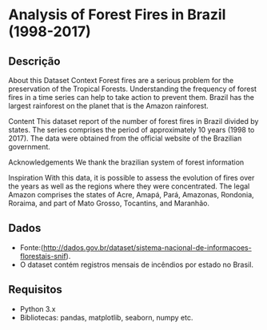 # Analysis of Forest Fires in Brazil (1998-2017)

## Descrição
About this Dataset
Context
Forest fires are a serious problem for the preservation of the Tropical Forests. Understanding the frequency of forest fires in a time series can help to take action to prevent them.
Brazil has the largest rainforest on the planet that is the Amazon rainforest.

Content
This dataset report of the number of forest fires in Brazil divided by states. The series comprises the period of approximately 10 years (1998 to 2017). The data were obtained from the official website of the Brazilian government.

Acknowledgements
We thank the brazilian system of forest information

Inspiration
With this data, it is possible to assess the evolution of fires over the years as well as the regions where they were concentrated.
The legal Amazon comprises the states of Acre, Amapá, Pará, Amazonas, Rondonia, Roraima, and part of Mato Grosso, Tocantins, and Maranhão.

## Dados
- Fonte:(http://dados.gov.br/dataset/sistema-nacional-de-informacoes-florestais-snif).
- O dataset contém registros mensais de incêndios por estado no Brasil.

## Requisitos
- Python 3.x
- Bibliotecas: pandas, matplotlib, seaborn, numpy etc.
